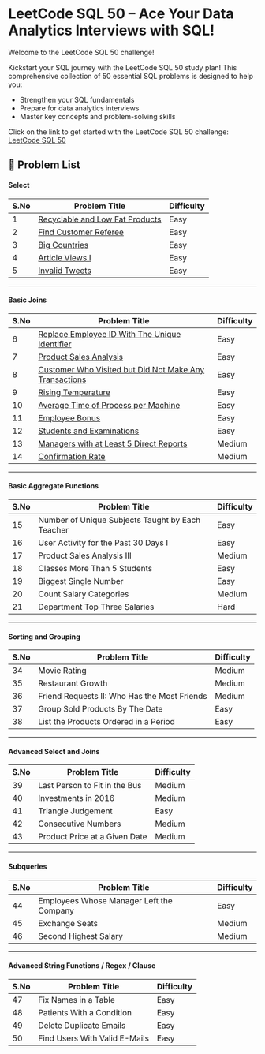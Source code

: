 # LeetCode SQL 50 – Ace Your Data Analytics Interviews with SQL!
Welcome to the LeetCode SQL 50 challenge! 

Kickstart your SQL journey with the LeetCode SQL 50 study plan! This comprehensive collection of 50 essential SQL problems is designed to help you:
- Strengthen your SQL fundamentals
- Prepare for data analytics interviews
- Master key concepts and problem-solving skills

Click on the link to get started with the LeetCode SQL 50 challenge:
[LeetCode SQL 50](https://leetcode.com/studyplan/top-sql-50/)

## 📘 Problem List

#### Select

| S.No | Problem Title                              | Difficulty |
|------|--------------------------------------------|------------|
| 1    | [Recyclable and Low Fat Products](https://leetcode.com/problems/recyclable-and-low-fat-products/description/?envType=study-plan-v2&envId=top-sql-50) | Easy |
| 2    | [Find Customer Referee](https://leetcode.com/problems/find-customer-referee/description/?envType=study-plan-v2&envId=top-sql-50) | Easy |
| 3    | [Big Countries](https://leetcode.com/problems/big-countries/description/?envType=study-plan-v2&envId=top-sql-50) | Easy |
| 4    | [Article Views I](https://leetcode.com/problems/article-views-i/description/?envType=study-plan-v2&envId=top-sql-50) | Easy |
| 5    | [Invalid Tweets](https://leetcode.com/problems/invalid-tweets/description/?envType=study-plan-v2&envId=top-sql-50) | Easy |

---

#### Basic Joins

| S.No | Problem Title                                              | Difficulty |
|------|------------------------------------------------------------|------------|
| 6   | [Replace Employee ID With The Unique Identifier](https://leetcode.com/problems/replace-employee-id-with-the-unique-identifier/?envType=study-plan-v2&envId=top-sql-50)  | Easy       |
| 7   | [Product Sales Analysis](https://leetcode.com/problems/product-sales-analysis-i/description/?envType=study-plan-v2&envId=top-sql-50)  | Easy       |
| 8   | [Customer Who Visited but Did Not Make Any Transactions](https://leetcode.com/problems/customer-who-visited-but-did-not-make-any-transactions/description/?envType=study-plan-v2&envId=top-sql-50) | Easy       |
| 9   | [Rising Temperature](https://leetcode.com/problems/rising-temperature/description/?envType=study-plan-v2&envId=top-sql-50) | Easy       |
| 10   | [Average Time of Process per Machine](https://leetcode.com/problems/average-time-of-process-per-machine/description/?envType=study-plan-v2&envId=top-sql-50) | Easy |
| 11   | [Employee Bonus](https://leetcode.com/problems/employee-bonus/description/?envType=study-plan-v2&envId=top-sql-50)  | Easy       |
| 12   | [Students and Examinations](https://leetcode.com/problems/students-and-examinations/description/?envType=study-plan-v2&envId=top-sql-50)  | Easy       |
| 13   | [Managers with at Least 5 Direct Reports]( https://leetcode.com/problems/managers-with-at-least-5-direct-reports/?envType=study-plan-v2&envId=top-sql-50)| Medium |
| 14   | [Confirmation Rate](https://leetcode.com/problems/confirmation-rate/description/?envType=study-plan-v2&envId=top-sql-50) | Medium     |

---

#### Basic Aggregate Functions

| S.No | Problem Title                                     | Difficulty |
|------|---------------------------------------------------|------------|
| 15   | Number of Unique Subjects Taught by Each Teacher | Easy       |
| 16   | User Activity for the Past 30 Days I              | Easy       |
| 17   | Product Sales Analysis III                        | Medium     |
| 18   | Classes More Than 5 Students                      | Easy       |
| 19   | Biggest Single Number                             | Easy       |
| 20   | Count Salary Categories                           | Medium     |
| 21   | Department Top Three Salaries                     | Hard       |

---

#### Sorting and Grouping

| S.No | Problem Title                                | Difficulty |
|------|----------------------------------------------|------------|
| 34   | Movie Rating                                  | Medium     |
| 35   | Restaurant Growth                             | Medium     |
| 36   | Friend Requests II: Who Has the Most Friends  | Medium     |
| 37   | Group Sold Products By The Date               | Easy       |
| 38   | List the Products Ordered in a Period         | Easy       |

---

#### Advanced Select and Joins

| S.No | Problem Title                              | Difficulty |
|------|--------------------------------------------|------------|
| 39   | Last Person to Fit in the Bus              | Medium     |
| 40   | Investments in 2016                         | Medium     |
| 41   | Triangle Judgement                          | Easy       |
| 42   | Consecutive Numbers                         | Medium     |
| 43   | Product Price at a Given Date               | Medium     |

---

#### Subqueries

| S.No | Problem Title                              | Difficulty |
|------|--------------------------------------------|------------|
| 44   | Employees Whose Manager Left the Company   | Easy       |
| 45   | Exchange Seats                              | Medium     |
| 46   | Second Highest Salary                       | Medium     |

---

#### Advanced String Functions / Regex / Clause

| S.No | Problem Title                  | Difficulty |
|------|--------------------------------|------------|
| 47   | Fix Names in a Table           | Easy       |
| 48   | Patients With a Condition      | Easy       |
| 49   | Delete Duplicate Emails        | Easy       |
| 50   | Find Users With Valid E-Mails | Easy       |
